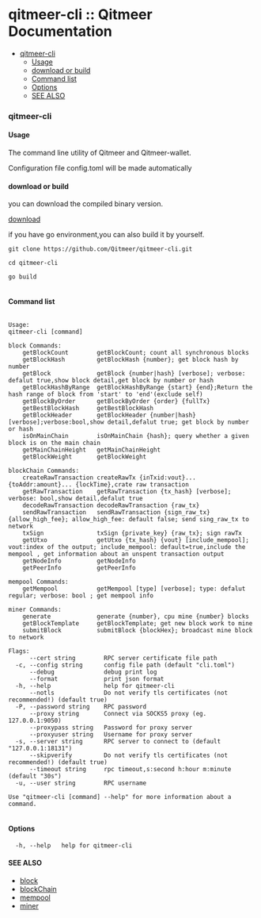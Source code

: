 # qitmeer-cli :: Qitmeer Documentation

* [qitmeer-cli](broken-reference)
  * [Usage](broken-reference)
  * [download or build](broken-reference)
  * [Command list](broken-reference)
  * [Options](broken-reference)
  * [SEE ALSO](broken-reference)

### qitmeer-cli <a href="#qitmeer-cli" id="qitmeer-cli"></a>

#### Usage <a href="#usage" id="usage"></a>

The command line utility of Qitmeer and Qitmeer-wallet.

Configuration file config.toml will be made automatically

#### download or build <a href="#download-or-build" id="download-or-build"></a>

you can download the compiled binary version.

[download](https://github.com/Qitmeer/qitmeer-cli/releases)

if you have go environment,you can also build it by yourself.

```
git clone https://github.com/Qitmeer/qitmeer-cli.git

cd qitmeer-cli

go build
 
```

#### Command list <a href="#command-list" id="command-list"></a>

```

Usage:
qitmeer-cli [command]

block Commands:
	getBlockCount        getBlockCount; count all synchronous blocks
	getBlockHash         getBlockHash {number}; get block hash by number
	getBlock             getBlock {number|hash} [verbose]; verbose: defalut true,show block detail,get block by number or hash
	getBlockHashByRange  getBlockHashByRange {start} {end};Return the hash range of block from 'start' to 'end'(exclude self)
	getBlockByOrder      getBlockByOrder {order} {fullTx}
	getBestBlockHash     getBestBlockHash
	getBlockHeader       getBlockHeader {number|hash} [verbose];verbose:bool,show detail,defalut true; get block by number or hash
	isOnMainChain        isOnMainChain {hash}; query whether a given block is on the main chain
	getMainChainHeight   getMainChainHeight
	getBlockWeight       getBlockWeight

blockChain Commands:
	createRawTransaction createRawTx {inTxid:vout}... {toAddr:amount}... {lockTime},crate raw transaction
	getRawTransaction    getRawTransaction {tx_hash} [verbose]; verbose: bool,show detail,defalut true
	decodeRawTransaction decodeRawTransaction {raw_tx}
	sendRawTransaction   sendRawTransaction {sign_raw_tx} {allow_high_fee}; allow_high_fee: default false; send sing_raw_tx to network
	txSign               txSign {private_key} {raw_tx}; sign rawTx
	getUtxo              getUtxo {tx_hash} {vout} [include_mempool]; vout:index of the output; include_mempool: default=true,include the mempool , get information about an unspent transaction output
	getNodeInfo          getNodeInfo
	getPeerInfo          getPeerInfo

mempool Commands:
	getMempool           getMempool [type] [verbose]; type: defalut regular; verbose: bool ; get mempool info

miner Commands:
	generate             generate {number}, cpu mine {number} blocks
	getBlockTemplate     getBlockTemplate; get new block work to mine
	submitBlock          submitBlock {blockHex}; broadcast mine block to network

Flags:
      --cert string        RPC server certificate file path
  -c, --config string      config file path (default "cli.toml")
      --debug              debug print log
      --format             print json format
  -h, --help               help for qitmeer-cli
      --notls              Do not verify tls certificates (not recommended!) (default true)
  -P, --password string    RPC password
      --proxy string       Connect via SOCKS5 proxy (eg. 127.0.0.1:9050)
      --proxypass string   Password for proxy server
      --proxyuser string   Username for proxy server
  -s, --server string      RPC server to connect to (default "127.0.0.1:18131")
      --skipverify         Do not verify tls certificates (not recommended!) (default true)
      --timeout string     rpc timeout,s:second h:hour m:minute (default "30s")
  -u, --user string        RPC username

Use "qitmeer-cli [command] --help" for more information about a command.
		
```

#### Options <a href="#options" id="options"></a>

```
  -h, --help   help for qitmeer-cli
```

#### SEE ALSO <a href="#see-also" id="see-also"></a>

* [block](../../.gitbook/assets/block)
* [blockChain](../../.gitbook/assets/blockchain)
* [mempool](../../.gitbook/assets/mempool)
* [miner](../../.gitbook/assets/miner)
